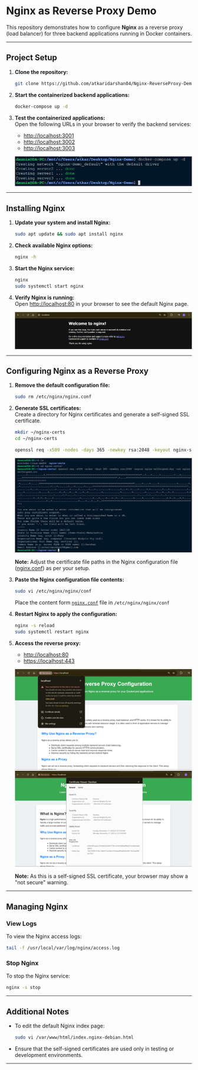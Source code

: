 # Nginx as Reverse Proxy Demo

This repository demonstrates how to configure **Nginx** as a reverse proxy (load balancer) for three backend applications running in Docker containers.

---

## Project Setup

1. **Clone the repository:**  
   ```bash
   git clone https://github.com/atkaridarshan04/Nginx-ReverseProxy-Demo.git
   ```

2. **Start the containerized backend applications:**  
   ```bash
   docker-compose up -d
   ```

3. **Test the containerized applications:**  
   Open the following URLs in your browser to verify the backend services:  
   - [http://localhost:3001](http://localhost:3001)  
   - [http://localhost:3002](http://localhost:3002)  
   - [http://localhost:3003](http://localhost:3003)

   ![docker-compose.png](./images/docker-compose.png)

---

## Installing Nginx

1. **Update your system and install Nginx:**  
   ```bash
   sudo apt update && sudo apt install nginx
   ```

2. **Check available Nginx options:**  
   ```bash
   nginx -h
   ```

3. **Start the Nginx service:**  
   ```bash
   nginx
   sudo systemctl start nginx
   ```

4. **Verify Nginx is running:**  
   Open [http://localhost:80](http://localhost:80) in your browser to see the default Nginx page.  

   ![nginx-default.png](./images/nginx-default.png)

---

## Configuring Nginx as a Reverse Proxy

1. **Remove the default configuration file:**  
   ```bash
   sudo rm /etc/nginx/nginx.conf
   ```

2. **Generate SSL certificates:**  
   Create a directory for Nginx certificates and generate a self-signed SSL certificate.  
   ```bash
   mkdir ~/nginx-certs
   cd ~/nginx-certs
   ```

   ```bash
   openssl req -x509 -nodes -days 365 -newkey rsa:2048 -keyout nginx-selfsigned.key -out nginx-selfsigned.crt
   ```
   ![nginx-creds.png](./images/nginx-creds.png)

   **Note:** Adjust the certificate file paths in the Nginx configuration file ([nginx.conf](nginx.conf)) as per your setup.

4. **Paste the Nginx configuration file contents:**  
   ```bash
   sudo vi /etc/nginx/nginx/conf
   ```
   Place the content form [`nginx.conf`](./nginx.conf) file in `/etc/nginx/nginx/conf`

5. **Restart Nginx to apply the configuration:**  
   ```bash
   nginx -s reload
   sudo systemctl restart nginx
   ```

6. **Access the reverse proxy:**  
   - [http://localhost:80](http://localhost:80)  
   - [https://localhost:443](https://localhost:443)  

   ![nginx-ssl-configured.png](./images/nginx-ssl-configured.png)  
   ![ssl-certificate.png](./images/ssl-certificate.png)  


   **Note:** As this is a self-signed SSL certificate, your browser may show a "not secure" warning.

---

## Managing Nginx

### **View Logs**
To view the Nginx access logs:  
```bash
tail -f /usr/local/var/log/nginx/access.log
```

### **Stop Nginx**
To stop the Nginx service:  
```bash
nginx -s stop
```

---

## Additional Notes

- To edit the default Nginx index page:  
  ```bash
  sudo vi /var/www/html/index.nginx-debian.html
  ```

- Ensure that the self-signed certificates are used only in testing or development environments.

---